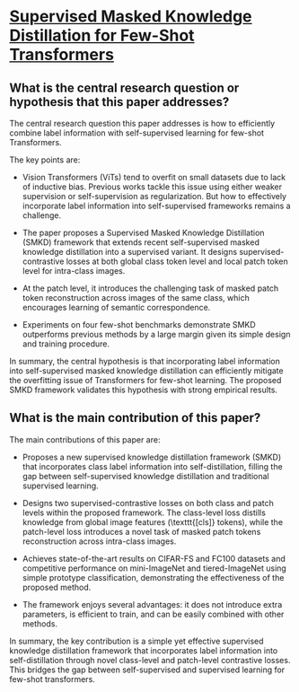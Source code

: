 # [Supervised Masked Knowledge Distillation for Few-Shot Transformers](https://arxiv.org/abs/2303.15466)

## What is the central research question or hypothesis that this paper addresses?

 The central research question this paper addresses is how to efficiently combine label information with self-supervised learning for few-shot Transformers. 

The key points are:

- Vision Transformers (ViTs) tend to overfit on small datasets due to lack of inductive bias. Previous works tackle this issue using either weaker supervision or self-supervision as regularization. But how to effectively incorporate label information into self-supervised frameworks remains a challenge.

- The paper proposes a Supervised Masked Knowledge Distillation (SMKD) framework that extends recent self-supervised masked knowledge distillation into a supervised variant. It designs supervised-contrastive losses at both global class token level and local patch token level for intra-class images.

- At the patch level, it introduces the challenging task of masked patch token reconstruction across images of the same class, which encourages learning of semantic correspondence.

- Experiments on four few-shot benchmarks demonstrate SMKD outperforms previous methods by a large margin given its simple design and training procedure.

In summary, the central hypothesis is that incorporating label information into self-supervised masked knowledge distillation can efficiently mitigate the overfitting issue of Transformers for few-shot learning. The proposed SMKD framework validates this hypothesis with strong empirical results.


## What is the main contribution of this paper?

 The main contributions of this paper are:

- Proposes a new supervised knowledge distillation framework (SMKD) that incorporates class label information into self-distillation, filling the gap between self-supervised knowledge distillation and traditional supervised learning.

- Designs two supervised-contrastive losses on both class and patch levels within the proposed framework. The class-level loss distills knowledge from global image features (\texttt{[cls]} tokens), while the patch-level loss introduces a novel task of masked patch tokens reconstruction across intra-class images.

- Achieves state-of-the-art results on CIFAR-FS and FC100 datasets and competitive performance on mini-ImageNet and tiered-ImageNet using simple prototype classification, demonstrating the effectiveness of the proposed method.

- The framework enjoys several advantages: it does not introduce extra parameters, is efficient to train, and can be easily combined with other methods.

In summary, the key contribution is a simple yet effective supervised knowledge distillation framework that incorporates label information into self-distillation through novel class-level and patch-level contrastive losses. This bridges the gap between self-supervised and supervised learning for few-shot transformers.
